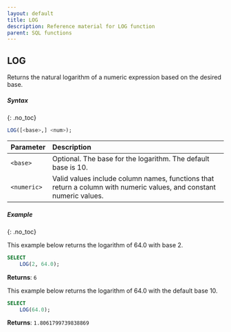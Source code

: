 ```yaml
---
layout: default
title: LOG
description: Reference material for LOG function
parent: SQL functions
---
```


## LOG

Returns the natural logarithm of a numeric expression based on the desired base.

##### Syntax
{: .no_toc}

```sql
LOG([<base>,] <num>);
```

| Parameter   | Description                                                                                                         |
| :----------- | :------------------------------------------------------------------------------------------------------------------- |
| `<base>`    | Optional. The base for the logarithm. The default base is 10.                                                       |
| `<numeric>` | Valid values include column names, functions that return a column with numeric values, and constant numeric values. |

##### Example
{: .no_toc}

This example below returns the logarithm of 64.0 with base 2.&#x20;

```sql
SELECT
    LOG(2, 64.0);
```

**Returns**: `6`

This example below returns the logarithm of 64.0 with the default base 10.

```sql
SELECT
    LOG(64.0);
```

**Returns**: `1.8061799739838869`
